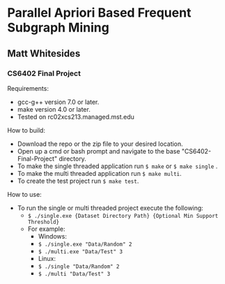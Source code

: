 # Parallel Apriori Based Frequent Subgraph Mining
## Matt Whitesides
### CS6402 Final Project

Requirements:
- gcc-g++ version 7.0 or later.
- make version 4.0 or later.
- Tested on rc02xcs213.managed.mst.edu

How to build:
- Download the repo or the zip file to your desired location.
- Open up a cmd or bash prompt and navigate to the base "CS6402-Final-Project" directory.
- To make the single threaded application run `$ make` or `$ make single` .
- To make the multi threaded application run `$ make multi`.
- To create the test project run `$ make test`.

How to use:
- To run the single or multi threaded project execute the following:
    - `$ ./single.exe {Dataset Directory Path} {Optional Min Support Threshold}`
    - For example:
        - Windows:
        - `$ ./single.exe "Data/Random" 2`
        - `$ ./multi.exe "Data/Test" 3`
        - Linux:
        - `$ ./single "Data/Random" 2`
        - `$ ./multi "Data/Test" 3`
